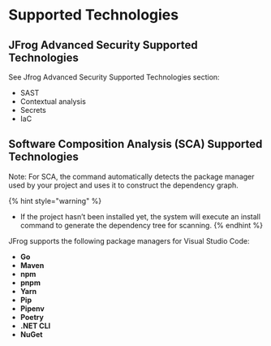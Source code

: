 # Supported Technologies

## JFrog Advanced Security Supported Technologies

See Jfrog Advanced Security Supported Technologies section:

* SAST
* Contextual analysis&#x20;
* Secrets
* IaC

## **Software Composition Analysis (SCA)** Supported Technologies

Note: For SCA, the command automatically detects the package manager used by your project and uses it to construct the dependency graph.

{% hint style="warning" %}
* If the project hasn’t been installed yet, the system will execute an install command to generate the dependency tree for scanning.
{% endhint %}

JFrog supports the following package managers for Visual Studio Code:

* **Go**
* **Maven**
* **npm**
* **pnpm**
* **Yarn**
* **Pip**
* **Pipenv**
* **Poetry**
* **.NET CLI**
* **NuGet**
